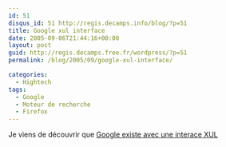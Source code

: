 ```yaml
---
id: 51
disqus_id: 51 http://regis.decamps.info/blog/?p=51
title: Google xul interface
date: 2005-09-06T21:44:16+00:00
layout: post
guid: http://regis.decamps.free.fr/wordpress/?p=51
permalink: /blog/2005/09/google-xul-interface/

categories:
  - Hightech
tags:
  - Google
  - Moteur de recherche
  - Firefox
---
```

Je viens de découvrir que [Google existe avec une interace XUL](http://www.google.com/mozilla/google.xul)
